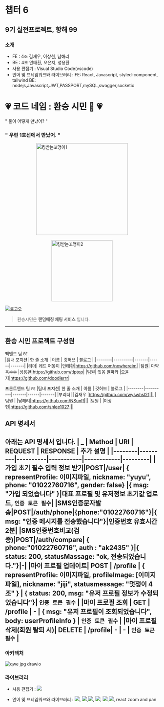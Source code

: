 # 챕터 6

## 9기 실전프로젝트, 항해 99

### 소개

- FE : 4조 김재우, 이상현, 남해리
- BE : 4조 안태환, 오윤지, 성용환
- 사용 편집기 : Visual Studio Code(vscode)
- 언어 및 프레임워크와 라이브러리 : 
FE: React, Javascript, styled-component, tailwind
BE: nodejs,Javascript,JWT,PASSPORT,mySQL,swagger,socketio

# 💗 코드 네임 : 환승 시민 🚆 💗

" 둘이 어떻게 만났어? "  
### " 우린 1호선에서 만났어. "  

<img alt="킹받는꼬맹이1" style="display: block; margin:0 auto; width:300px" src="https://res.cloudinary.com/dtkt6x68f/image/upload/v1668988410/github/60dcb93b1c5f46364f60f488b70aff9e_res_pwjpia.jpg"> <br>
<img alt="킹받는꼬맹이2" style="display: block; margin:0 auto; width:200px" src="https://res.cloudinary.com/dtkt6x68f/image/upload/v1668989263/github/3f394bc730abad7b4a07afa44112a444_res_agshcz.jpg">  

![로고오](https://user-images.githubusercontent.com/113084907/207002677-d4828de8-61cd-43ca-950f-2d636a13e115.jpg)

> 환승시민은 **랜덤매칭 채팅 서비스** 입니다. <br>


---
## 환승 시민 프로젝트 구성원
백엔드 팀  `BE`  
|팀내 포지션| 한 줄 소개 | 이름 | 깃허브 | 블로그 |
|--------|----------|-------|------|-------|
|리더| 레드 어몽이 |안태환|https://github.com/nowhereim|
|팀원| 마약 옥수수 |성용환|https://github.com/tlptop|
|팀원| 잇몸 알파카 |오윤지|https://github.com/doodlerrr|

프론트엔드 팀 `FE`
|팀내 포지션| 한 줄 소개 | 이름 | 깃허브 | 블로그 |
|--------|----------|-------|------|-------|
|부리더|   |김재우 |https://github.com/wyswhsl21|||
|팀원 |   |남해리|https://github.com/NSunR|||
|팀원 |   |이상현|https://github.com/shlee1027|||

## API 명세서  
아래는 API 명세서 입니다.
|    _   |  Method |   URI    |  REQUEST  |  RESPONSE  | 추가 설명 |
|--------|---------|----------|-----------|------------|---------|
|가입 초기 필수 입력 정보 받기|POST|/user| { representProfile: 이미지파일, nickname: "yuyu", phone: "01022760716", gender: false} |{ msg: "가입 되었습니다" }|대표 프로필 및 유저정보 초기값 업로드, `인증 토큰 필수`|
|SMS인증문자발송|POST|/auth/phone|{phone:"01022760716"}|{ msg: "인증 메시지를 전송했습니다"}|인증번호 유효시간 2분|
|SMS인증번호비교(검증)|POST|/auth/compare| { phone:"01022760716", auth : "ak2435" }|{ status: 200, statusMassage: "ok, 전송되었습니다."}|-|
|마이 프로필 업데이트| POST | /profile | { representProfile: 이미지파일, profileImage: [이미지파일], nickname: "jiji", statusmessage: "멋쟁이 4조" } | { status: 200, msg: "유저 프로필 정보가 수정되었습니다"}| `인증 토큰 필수` |
|마이 프로필 조회   | GET  | /profile | - | { msg: "유저 프로필이 조회되었습니다", body: userProfileInfo } | `인증 토큰 필수` |
|마이 프로필 삭제(회원 탈퇴 시)| DELETE | /profile| - | - | `인증 토큰 필수` |
---
### 아키텍처

![qwe jpg drawio](https://user-images.githubusercontent.com/113084907/207002835-50b4fa8f-d4f5-4435-99a3-b802ec551c78.png)



### 라이브러리

- 사용 편집기 : 	<img src="https://img.shields.io/badge/Visual%20Studio%20Code-007ACC?style=flat&logo=VisualStudioCode&logoColor=white" />

- 언어 및 프레임워크와 라이브러리 : 
  <img src="https://img.shields.io/badge/JavaScript-F7DF1E?style=flat-square&logo=JavaScript&logoColor=black">, <img src="https://img.shields.io/badge/React-61DAFB?style=flat-square&logo=React&logoColor=black"/>,<img src="https://img.shields.io/badge/Axios-5A29E4?style=flat-square&logo=Axios&logoColor=white"/>,  <img src="https://img.shields.io/badge/styled-components-DB7093?style=flat-square&logo=styled-components&logoColor=white">,
   <img src="https://img.shields.io/badge/Tailwind CSS-06B6D4?style=flat-square&logo=Tailwind CSS&logoColor=white"/>,<img src="https://img.shields.io/badge/socket.io-010101?style=flat-square&logo=socket.io&logoColor=white">, react zoom and pan 

